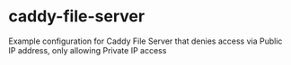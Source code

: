 # caddy-file-server
Example configuration for Caddy File Server that denies access via Public IP address, only allowing Private IP access
